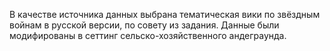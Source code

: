 В качестве источника данных выбрана тематическая вики по звёздным войнам в русской версии, по совету из задания.
Данные были модифированы в сеттинг сельско-хозяйственного андеграунда.